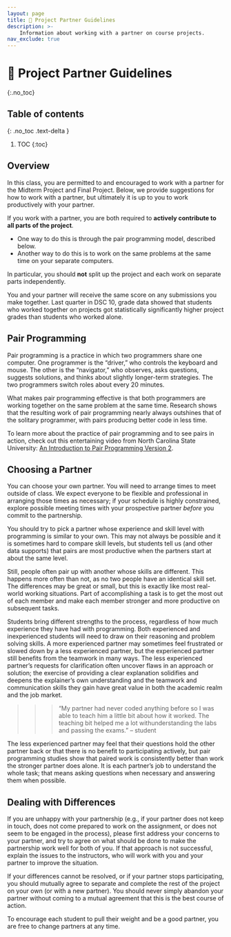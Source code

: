 ```yaml
---
layout: page
title: 👯 Project Partner Guidelines
description: >-
    Information about working with a partner on course projects.
nav_exclude: true
---
```


# 👯 Project Partner Guidelines
{:.no_toc}

## Table of contents
{: .no_toc .text-delta }

1. TOC
{:toc}

## Overview

In this class, you are permitted to and encouraged to work with a partner for the Midterm Project and Final Project. Below, we provide suggestions for how to work with a partner, but ultimately it is up to you to work productively with your partner.

If you work with a partner, you are both required to **actively contribute to all parts of the project**.
- One way to do this is through the pair programming model, described below.
- Another way to do this is to work on the same problems at the same time on your separate computers.

In particular, you should **not** split up the project and each work on separate parts independently.

You and your partner will receive the same score on any submissions you make together. Last quarter in DSC 10, grade data showed that students who worked together on projects got statistically significantly higher project grades than students who worked alone.

## Pair Programming
Pair programming is a practice in which two programmers share one computer. One programmer is the “driver,” who controls the keyboard and mouse. The other is the “navigator,” who observes, asks questions, suggests solutions, and thinks about slightly longer-term strategies. The two programmers switch roles about every 20 minutes.

What makes pair programming effective is that both programmers are working together on the same problem at the same time. Research shows that the resulting work of pair programming nearly always outshines that of the solitary programmer, with pairs producing better code in less time.

To learn more about the practice of pair programming and to see pairs in action, check out this entertaining video from North Carolina State University: [An Introduction to Pair Programming Version 2](https://www.youtube.com/watch?v=rG_U12uqRhE).

## Choosing a Partner

You can choose your own partner. You will need to arrange times to meet outside of class. We expect everyone to be flexible and professional in arranging those times as necessary; if your schedule is highly constrained, explore possible meeting times with your prospective partner *before* you commit to the partnership.

You should try to pick a partner whose experience and skill level with programming is similar to your own. This may not always be possible and it is sometimes hard to compare skill levels, but students tell us (and other data supports) that pairs are most productive when the partners start at about the same level. 

Still, people often pair up with another whose skills are different. This happens more often than not, as no two people have an identical skill set. The differences may be great or small, but this is exactly like most real-world working situations. Part of accomplishing a task is to get the most out of each member and make each member stronger and more productive on subsequent tasks.

Students bring different strengths to the process, regardless of how much experience they have had with programming. Both experienced and inexperienced students will need to draw on their reasoning and problem solving skills. A more experienced partner may sometimes feel frustrated or slowed down by a less experienced partner, but the experienced partner still benefits from the teamwork in many ways. The less experienced partner’s requests for clarification often uncover flaws in an approach or solution; the exercise of providing a clear explanation solidifies and deepens the explainer’s own understanding and the teamwork and communication skills they gain have great value in both the academic realm and the job market. 

>>> “My partner had never coded anything before so I was able to teach him a little bit about how it worked. The teaching bit helped me a lot withunderstanding the labs and passing the exams.”  – student

The less experienced partner may feel that their questions hold the other partner back or that there is no benefit to participating actively, but pair programming studies show that paired work is consistently better than work the stronger partner does alone.  It is each partner’s job to understand the whole task; that means asking questions when necessary and answering them when possible.

## Dealing with Differences

If you are unhappy with your partnership (e.g., if your partner does not keep in touch, does not come prepared to work on the assignment, or does not seem to be engaged in the process), please first address your concerns to your partner, and try to agree on what should be done to make the partnership work well for both of you. If that approach is not successful, explain the issues to the instructors, who will work with you and your partner to improve the situation. 

If your differences cannot be resolved, or if your partner stops participating, you should mutually agree to separate and complete the rest of the project on your own (or with a new partner). You should never simply abandon your partner without coming to a mutual agreement that this is the best course of action. 

To encourage each student to pull their weight and be a good partner, you are free to change partners at any time.